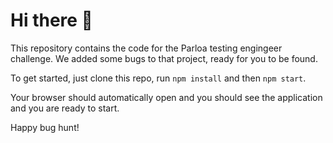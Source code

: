 # Hi there 👋

This repository contains the code for the Parloa testing engingeer challenge.
We added some bugs to that project, ready for you to be found.

To get started, just clone this repo, run `npm install` and then `npm start`.

Your browser should automatically open and you should see the application and you are ready to start.

Happy bug hunt!
